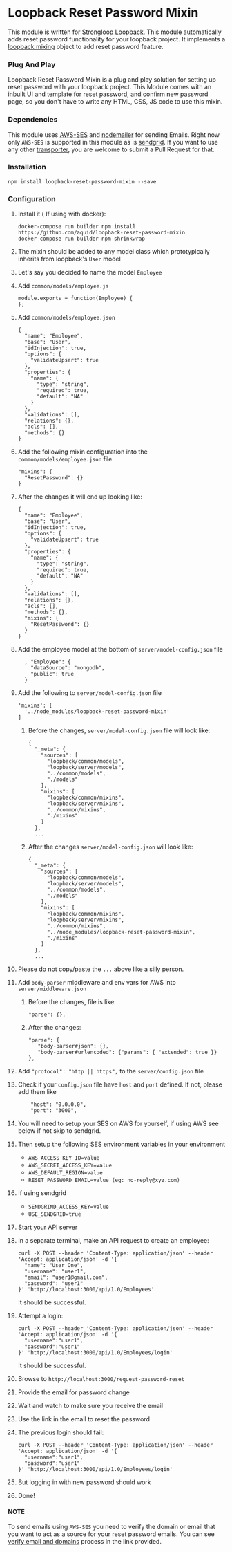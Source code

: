 # Loopback Reset Password Mixin
This module is written for [Strongloop Loopback](https://loopback.io/). 
This module automatically adds reset password functionality for your loopback project.
It implements a [loopback mixing](https://loopback.io/doc/en/lb2/Defining-mixins.html) object
to add reset password feature. 


### Plug And Play
Loopback Reset Password Mixin is a plug and play solution for setting up reset password with your loopback project.
This Module comes with an inbuilt UI and template for reset password, and confirm new password page,
so you don't have to write any HTML, CSS, JS code to use this mixin.


### Dependencies
This module uses [AWS-SES](https://aws.amazon.com/ses/) and [nodemailer](https://nodemailer.com/about/) 
for sending Emails. Right now only `AWS-SES` is supported in this module as is [sendgrid](https://www.npmjs.com/package/@sendgrid/mail). If you want to use any other 
[transporter](https://nodemailer.com/transports/), you are welcome to submit a Pull Request for that.


### Installation

```
npm install loopback-reset-password-mixin --save
```

### Configuration

1. Install it ( If using with docker): 

    ```
    docker-compose run builder npm install https://github.com/aquid/loopback-reset-password-mixin
    docker-compose run builder npm shrinkwrap
    ````
1. The mixin should be added to any model class which prototypically inherits from loopback's `User` model
1. Let's say you decided to name the model `Employee`
1. Add `common/models/employee.js`

    ```
    module.exports = function(Employee) {
    };
    ```
1. Add `common/models/employee.json`

    ```
    {
      "name": "Employee",
      "base": "User",
      "idInjection": true,
      "options": {
        "validateUpsert": true
      },
      "properties": {
        "name": {
          "type": "string",
          "required": true,
          "default": "NA"
        }
      },
      "validations": [],
      "relations": {},
      "acls": [],
      "methods": {}
    }
    ```
1. Add the following mixin configuration into the `common/models/employee.json` file

    ```
    "mixins": {
      "ResetPassword": {}
    }
    ```
1. After the changes it will end up looking like:

    ```
    {
      "name": "Employee",
      "base": "User",
      "idInjection": true,
      "options": {
        "validateUpsert": true
      },
      "properties": {
        "name": {
          "type": "string",
          "required": true,
          "default": "NA"
        }
      },
      "validations": [],
      "relations": {},
      "acls": [],
      "methods": {},
      "mixins": {
        "ResetPassword": {}
      }
    }
    ```
1. Add the employee model at the bottom of `server/model-config.json` file

    ```
      , "Employee": {
        "dataSource": "mongodb",
        "public": true
      }
    ```
1. Add the following to `server/model-config.json` file

    ```
    'mixins': [
      '../node_modules/loopback-reset-password-mixin'
    ]
    ```
    1. Before the changes, `server/model-config.json` file will look like:
    
        ```
        {
          "_meta": {
            "sources": [
              "loopback/common/models",
              "loopback/server/models",
              "../common/models",
              "./models"
            ],
            "mixins": [
              "loopback/common/mixins",
              "loopback/server/mixins",
              "../common/mixins",
              "./mixins"
            ]
          },
          ...
        ```
    1. After the changes `server/model-config.json` will look like:
    
        ```
        {
          "_meta": {
            "sources": [
              "loopback/common/models",
              "loopback/server/models",
              "../common/models",
              "./models"
            ],
            "mixins": [
              "loopback/common/mixins",
              "loopback/server/mixins",
              "../common/mixins",
              "../node_modules/loopback-reset-password-mixin",
              "./mixins"
            ]
          },
          ...
        ```
1. Please do not copy/paste the `...` above like a silly person.
1. Add `body-parser` middleware and env vars for AWS into `server/middleware.json`
    1. Before the changes, file is like:
    
        ```
        "parse": {},
        ```
    1. After the changes:
    
         ```
         "parse": {
            "body-parser#json": {},
            "body-parser#urlencoded": {"params": { "extended": true }}
         },
         ```
1. Add `"protocol": "http || https",` to the `server/config.json` file
1. Check if your `config.json` file have `host` and `port` defined. If not, please add them like
    
    ```
        "host": "0.0.0.0",
        "port": "3000",
    ```
1. You will need to setup your SES on AWS for yourself, if using AWS see below if not skip to sendgrid.
1. Then setup the following SES environment variables in your environment
    * `AWS_ACCESS_KEY_ID=value`
    * `AWS_SECRET_ACCESS_KEY=value`
    * `AWS_DEFAULT_REGION=value`
    * `RESET_PASSWORD_EMAIL=value (eg: no-reply@xyz.com)`
1. If using sendgrid
    * `SENDGRIND_ACCESS_KEY=value`
    * `USE_SENDGRID=true`    
1. Start your API server
1. In a separate terminal, make an API request to create an employee:

    ```
    curl -X POST --header 'Content-Type: application/json' --header 'Accept: application/json' -d '{
      "name": "User One",
      "username": "user1",
      "email": "user1@gmail.com",
      "password": "user1"
    }' 'http://localhost:3000/api/1.0/Employees'
    ```
    It should be successful.
1. Attempt a login:

    ```
    curl -X POST --header 'Content-Type: application/json' --header 'Accept: application/json' -d '{
      "username":"user1",
      "password":"user1"
    }' 'http://localhost:3000/api/1.0/Employees/login'
    ```
    It should be successful.
1. Browse to `http://localhost:3000/request-password-reset`
1. Provide the email for password change
1. Wait and watch to make sure you receive the email
1. Use the link in the email to reset the password
1. The previous login should fail:

    ```
    curl -X POST --header 'Content-Type: application/json' --header 'Accept: application/json' -d '{
      "username":"user1",
      "password":"user1"
    }' 'http://localhost:3000/api/1.0/Employees/login'
    ```
1. But logging in with new password should work
1. Done!


#### NOTE
To send emails using `AWS-SES` you need to verify the domain or email that you want to act as a
source for your reset password emails. You can see [verify email and domains](http://docs.aws.amazon.com/ses/latest/DeveloperGuide/verify-addresses-and-domains.html) process in the link provided.
